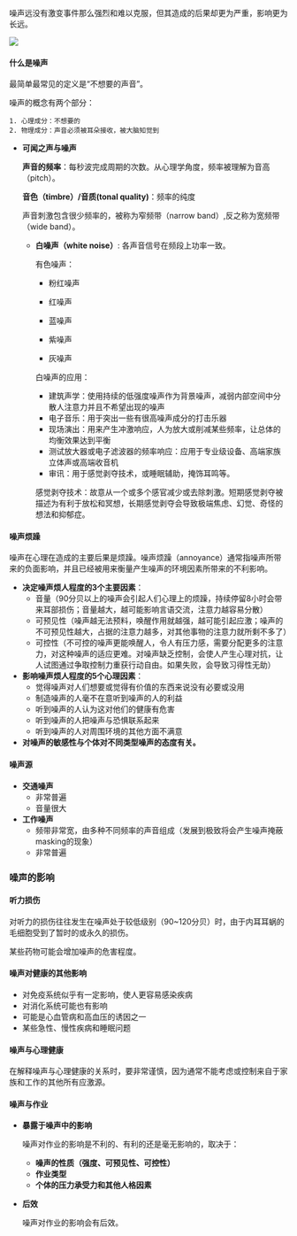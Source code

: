 噪声远没有激变事件那么强烈和难以克服，但其造成的后果却更为严重，影响更为长远。

![](/assets/环境心理学_1.png)

#### 什么是噪声

最简单最常见的定义是“不想要的声音”。

噪声的概念有两个部分：

    1. 心理成分：不想要的
    2. 物理成分：声音必须被耳朵接收，被大脑知觉到

- **可闻之声与噪声**

    **声音的频率**：每秒波完成周期的次数。从心理学角度，频率被理解为音高（pitch）。

    **音色（timbre）/音质(tonal quality)**：频率的纯度

    声音刺激包含很少频率的，被称为窄频带（narrow band）,反之称为宽频带（wide band）。

    - **白噪声（white noise）**:
      各声音信号在频段上功率一致。

      有色噪声：

      - 粉红噪声

       - 红噪声
       - 蓝噪声
       - 紫噪声
       - 灰噪声

      白噪声的应用：

      - 建筑声学：使用持续的低强度噪声作为背景噪声，减弱内部空间中分散人注意力并且不希望出现的噪声 
      - 电子音乐：用于突出一些有很高噪声成分的打击乐器
      - 现场演出：用来产生冲激响应，人为放大或削减某些频率，让总体的均衡效果达到平衡
      - 测试放大器或电子滤波器的频率响应：应用于专业级设备、高端家族立体声或高端收音机
      - 审讯：用于感觉剥夺技术，或睡眠辅助，掩饰耳鸣等。

      感觉剥夺技术：故意从一个或多个感官减少或去除刺激。短期感觉剥夺被描述为有利于放松和冥想，长期感觉剥夺会导致极端焦虑、幻觉、奇怪的想法和抑郁症。

#### 噪声烦躁

噪声在心理在造成的主要后果是烦躁。噪声烦躁（annoyance）通常指噪声所带来的负面影响，并且已经被用来衡量产生噪声的环境因素所带来的不利影响。

- **决定噪声烦人程度的3个主要因素**：
  - 音量（90分贝以上的噪声会引起人们心理上的烦躁，持续停留8小时会带来耳部损伤；音量越大，越可能影响言语交流，注意力越容易分散）
  - 可预见性（噪声越无法预料，唤醒作用就越强，越可能引起应激；噪声的不可预见性越大，占据的注意力越多，对其他事物的注意力就所剩不多了）
  - 可控性（不可控的噪声更能唤醒人，令人有压力感，需要分配更多的注意力，对这种噪声的适应更难。对噪声缺乏控制，会使人产生心理对抗，让人试图通过争取控制力重获行动自由。如果失败，会导致习得性无助）
- **影响噪声烦人程度的5个心理因素**：
  - 觉得噪声对人们想要或觉得有价值的东西来说没有必要或没用
  - 制造噪声的人毫不在意听到噪声的人的利益
  - 听到噪声的人认为这对他们的健康有危害
  - 听到噪声的人把噪声与恐惧联系起来
  - 听到噪声的人对周围环境的其他方面不满意
- **对噪声的敏感性与个体对不同类型噪声的态度有关。**

#### 噪声源

- **交通噪声**
  - 非常普遍
  - 音量很大
- **工作噪声**
  - 频带非常宽，由多种不同频率的声音组成（发展到极致将会产生噪声掩蔽masking的现象）
  - 非常普遍

### 噪声的影响

#### 听力损伤

对听力的损伤往往发生在噪声处于较低级别（90~120分贝）时，由于内耳耳蜗的毛细胞受到了暂时的或永久的损伤。

某些药物可能会增加噪声的危害程度。

#### 噪声对健康的其他影响

- 对免疫系统似乎有一定影响，使人更容易感染疾病
- 对消化系统可能也有影响
- 可能是心血管病和高血压的诱因之一
- 某些急性、慢性疾病和睡眠问题

#### 噪声与心理健康

在解释噪声与心理健康的关系时，要非常谨慎，因为通常不能考虑或控制来自于家族和工作的其他所有应激源。

#### 噪声与作业

- **暴露于噪声中的影响**

  噪声对作业的影响是不利的、有利的还是毫无影响的，取决于：

  - **噪声的性质（强度、可预见性、可控性）**
  - **作业类型**
  - **个体的压力承受力和其他人格因素**

- **后效**

  噪声对作业的影响会有后效。
